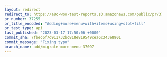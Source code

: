 ```yaml
---
layout: redirect
redirect_to: https://a8c-woo-test-reports.s3.amazonaws.com/public/pr/37255/api/index.html
pr_number: 37255
pr_title_encoded: "Adding+more+menu+with+items+using+slot+fill"
pr_test_type: api
last_published: "2023-03-17 17:50:06 +0000"
commit_sha: 7fbec6f7d911732bc818e819549cea6c343e8901
commit_message: "Fixing typo"
branch_name: add/migrate-more-menu-37097
---
```

